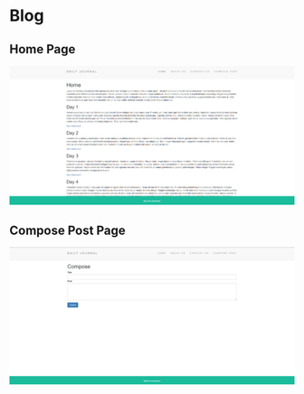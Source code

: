 # Blog
## Home Page
![Alt text](./github_images/home_page.png)
## Compose Post Page
![Alt text](./github_images/compose_post_page.png)
